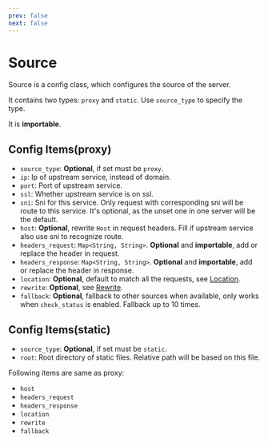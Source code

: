 ```yaml
---
prev: false
next: false
---
```


# Source

Source is a config class, which configures the source of the server.

It contains two types: `proxy` and `static`. Use `source_type` to specify the type.

It is **importable**.

## Config Items(proxy)

- `source_type`: **Optional**, if set must be `proxy`.
- `ip`: Ip of upstream service, instead of domain.
- `port`: Port of upstream service.
- `ssl`: Whether upstream service is on ssl.
- `sni`: Sni for this service. Only request with corresponding sni will be route to this service. It's optional, as the unset one in one server will be the default.
- `host`: **Optional**, rewrite `Host` in request headers. Fill if upstream service also use sni to recognize route.
- `headers_request`: `Map<String, String>`. **Optional** and **importable**, add or replace the header in request.
- `headers_response`: `Map<String, String>`. **Optional** and **importable**, add or replace the header in response.
- `location`: **Optional**, default to match all the requests, see [Location](../location).
- `rewrite`: **Optional**, see [Rewrite](../rewrite).
- `fallback`: **Optional**, fallback to other sources when available, only works when `check_status` is enabled. Fallback up to 10 times.

## Config Items(static)

- `source_type`: **Optional**, if set must be `static`.
- `root`: Root directory of static files. Relative path will be based on this file.

Following items are same as proxy:
- `host`
- `headers_request`
- `headers_response`
- `location`
- `rewrite`
- `fallback`

